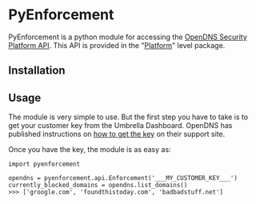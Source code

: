 # PyEnforcement

PyEnforcement is a python module for accessing the [OpenDNS Security Platform API](http://s-platform.opendns.com/#overview). This API is provided in the "[Platform](https://www.opendns.com/enterprise-security/threat-enforcement/packages/)" level package.

## Installation

## Usage

The module is very simple to use. But the first step you have to take is to get your customer key from the Umbrella Dashboard. OpenDNS has published instructions on [how to get the key](https://support.opendns.com/entries/67200684?flash_digest=7ab73d9693636fe1ea93141c2e239f6de0a1a193) on their support site.

Once you have the key, the module is as easy as:

```
import pyenforcement

opendns = pyenforcement.api.Enforcement('___MY_CUSTOMER_KEY___')
currently_blocked_domains = opendns.list_domains()
>>> ['groogle.com', 'foundthistoday.com', 'badbadstuff.net']
```